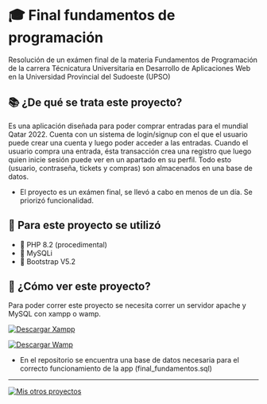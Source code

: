 # 🎓 Final fundamentos de programación

Resolución de un exámen final de la materia Fundamentos de Programación de la carrera Técnicatura Universitaria en Desarrollo de Aplicaciones Web en la 
Universidad Provincial del Sudoeste (UPSO) 

## 📚 ¿De qué se trata este proyecto?

Es una aplicación diseñada para poder comprar entradas para el mundial Qatar 2022. Cuenta con un sistema de login/signup con el que el usuario puede crear una cuenta 
y luego poder acceder a las entradas. Cuando el usuario compra una entrada, ésta transacción crea una registro que luego quien inicie sesión puede ver
en un apartado en su perfil. Todo esto (usuario, contraseña, tickets y compras) son almacenados en una base de datos.

* El proyecto es un exámen final, se llevó a cabo en menos de un día. Se priorizó funcionalidad.

## 🎨 Para este proyecto se utilizó

* 🐘 PHP 8.2 (procedimental)
* 💾 MySQLi
* 💅 Bootstrap V5.2

## 📖 ¿Cómo ver este proyecto?

Para poder correr este proyecto se necesita correr un servidor apache y MySQL con xampp o wamp.

[![Descargar Xampp](https://img.shields.io/badge/-Descargar%20Xampp-red?style=for-the-badge&logo=googlechrome&logoColor=white)](https://www.apachefriends.org/es/download.html)

[![Descargar Wamp](https://img.shields.io/badge/-Descargar%20Wamp-purple?style=for-the-badge&logo=googlechrome&logoColor=white)](https://www.wampserver.com/en/)

* En el repositorio se encuentra una base de datos necesaria para el correcto funcionamiento de la app (final_fundamentos.sql)

***

[![Mis otros proyectos](https://img.shields.io/badge/-Mis%20otros%20proyectos-black?style=for-the-badge&logo=github&logoColor=white)](https://github.com/agustinDsuarez)
